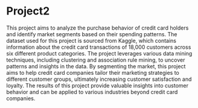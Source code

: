# Project2
This project aims to analyze the purchase behavior of credit card holders and identify market segments based on their spending patterns. The dataset used for this project is sourced from Kaggle, which contains information about the credit card transactions of 18,000 customers across six different product categories. The project leverages various data mining techniques, including clustering and association rule mining, to uncover patterns and insights in the data. By segmenting the market, this project aims to help credit card companies tailor their marketing strategies to different customer groups, ultimately increasing customer satisfaction and loyalty. The results of this project provide valuable insights into customer behavior and can be applied to various industries beyond credit card companies.
